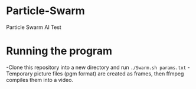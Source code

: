 # Particle-Swarm
Particle Swarm AI Test

# Running the program
-Clone this repository into a new directory and run `./Swarm.sh params.txt`
-Temporary picture files (pgm format) are created as frames, then ffmpeg compiles them into a video.
